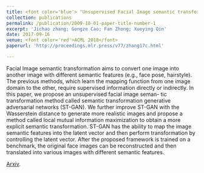 ```yaml
---
title: <font color='blue'> "Unsupervised Facial Image semantic transformation using Generative Adversarial Networks"</font>
collection: publications
permalink: /publication/2009-10-01-paper-title-number-1
excerpt: 'Jichao zhang; Gongze Cao; Fan Zhong; Xueying Qin'
date: 2017-09-16
venue: <font color='red'>ACML 2018</font>
paperurl: 'http://proceedings.mlr.press/v77/zhang17c.html'

---
```

Facial Image semantic transformation aims to convert one image into another image with
different semantic features (e.g., face pose, hairstyle). The previous methods, which learn
the mapping function from one image domain to the other, require supervised information
directly or indirectly. In this paper, we propose an unsupervised facial image seman-
tic transformation method called semantic transformation generative adversarial networks
(ST-GAN). We further improve ST-GAN with the Wasserstein distance to generate more
realistic images and propose a method called local mutual information maximization to
obtain a more explicit semantic transformation. ST-GAN has the ability to map the image
semantic features into the latent vector and then perform transformation by controlling
the latent vector. After the proposed framework is trained on a benchmark, the original
face images can be reconstructed and then translated into various images with different
semantic features.

[Arxiv](http://proceedings.mlr.press/v77/zhang17c.html).
